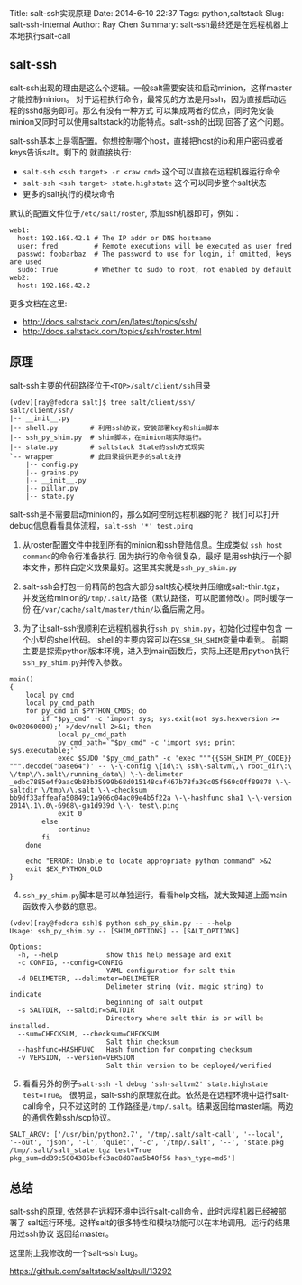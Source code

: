 Title: salt-ssh实现原理
Date: 2014-6-10 22:37
Tags: python,saltstack
Slug: salt-ssh-internal
Author: Ray Chen
Summary: salt-ssh最终还是在远程机器上本地执行salt-call

## salt-ssh
salt-ssh出现的理由是这么个逻辑。一般salt需要安装和启动minion，这样master才能控制minion。
对于远程执行命令，最常见的方法是用ssh，因为直接启动远程的sshd服务即可。那么有没有一种方式
可以集成两者的优点，同时免安装minion又同时可以使用saltstack的功能特点。salt-ssh的出现
回答了这个问题。

salt-ssh基本上是零配置。你想控制哪个host，直接把host的ip和用户密码或者keys告诉salt。剩下的
就直接执行:

* `salt-ssh <ssh target> -r <raw cmd>` 这个可以直接在远程机器运行命令
* `salt-ssh <ssh target> state.highstate` 这个可以同步整个salt状态
* 更多的salt执行的模块命令

默认的配置文件位于`/etc/salt/roster`, 添加ssh机器即可，例如：

```text
web1:
  host: 192.168.42.1 # The IP addr or DNS hostname
  user: fred         # Remote executions will be executed as user fred
  passwd: foobarbaz  # The password to use for login, if omitted, keys are used
  sudo: True         # Whether to sudo to root, not enabled by default
web2:
  host: 192.168.42.2
```

更多文档在这里:

* <http://docs.saltstack.com/en/latest/topics/ssh/>
* <http://docs.saltstack.com/topics/ssh/roster.html>


## 原理

salt-ssh主要的代码路径位于`<TOP>/salt/client/ssh`目录

```text
(vdev)[ray@fedora salt]$ tree salt/client/ssh/
salt/client/ssh/
|-- __init__.py
|-- shell.py        # 利用ssh协议，安装部署key和shim脚本
|-- ssh_py_shim.py  # shim脚本，在minion端实际运行。
|-- state.py        # saltstack State的ssh方式现实
`-- wrapper         # 此目录提供更多的salt支持
    |-- config.py
    |-- grains.py
    |-- __init__.py
    |-- pillar.py
    |-- state.py
```

salt-ssh是不需要启动minion的，那么如何控制远程机器的呢？
我们可以打开debug信息看看具体流程，`salt-ssh '*' test.ping`

1. 从roster配置文件中找到所有的minion和ssh登陆信息。生成类似
`ssh host command`的命令行准备执行. 因为执行的命令很复杂，最好
是用ssh执行一个脚本文件，那样自定义效果最好。这里其实就是`ssh_py_shim.py`

2. salt-ssh会打包一份精简的包含大部分salt核心模块并压缩成salt-thin.tgz，
并发送给minion的`/tmp/.salt/`路径（默认路径，可以配置修改）。同时缓存一份
在`/var/cache/salt/master/thin/`以备后需之用。

3. 为了让salt-ssh很顺利在远程机器执行`ssh_py_shim.py`，初始化过程中包含
一个小型的shell代码。 shell的主要内容可以在`SSH_SH_SHIM`变量中看到。
前期主要是探索python版本环境，进入到main函数后，实际上还是用python执行
`ssh_py_shim.py`并传入参数。


```text
main()
{
    local py_cmd
    local py_cmd_path
    for py_cmd in $PYTHON_CMDS; do
        if "$py_cmd" -c 'import sys; sys.exit(not sys.hexversion >= 0x02060000);' >/dev/null 2>&1; then
            local py_cmd_path
            py_cmd_path=`"$py_cmd" -c 'import sys; print sys.executable;'`
            exec $SUDO "$py_cmd_path" -c 'exec """{{SSH_SHIM_PY_CODE}}
""".decode("base64")' -- \-\-config \{id\:\ ssh\-saltvm\,\ root_dir\:\ \/tmp\/\.salt\/running_data\} \-\-delimeter _edbc7885e4f9aac9b83b35999b68d015148caf467b78fa39c05f669c0ff89878 \-\-saltdir \/tmp\/\.salt \-\-checksum bb9df33affeafa50849c1a906c04ac09e4b5f22a \-\-hashfunc sha1 \-\-version 2014\.1\.0\-6968\-ga1d939d \-\- test\.ping
            exit 0
        else
            continue
        fi
    done

    echo "ERROR: Unable to locate appropriate python command" >&2
    exit $EX_PYTHON_OLD
}
```

4. `ssh_py_shim.py`脚本是可以单独运行。看看help文档，就大致知道上面main
函数传入参数的意思。

```text
(vdev)[ray@fedora ssh]$ python ssh_py_shim.py -- --help
Usage: ssh_py_shim.py -- [SHIM_OPTIONS] -- [SALT_OPTIONS]

Options:
  -h, --help            show this help message and exit
  -c CONFIG, --config=CONFIG
                        YAML configuration for salt thin
  -d DELIMETER, --delimeter=DELIMETER
                        Delimeter string (viz. magic string) to indicate
                        beginning of salt output
  -s SALTDIR, --saltdir=SALTDIR
                        Directory where salt thin is or will be installed.
  --sum=CHECKSUM, --checksum=CHECKSUM
                        Salt thin checksum
  --hashfunc=HASHFUNC   Hash function for computing checksum
  -v VERSION, --version=VERSION
                        Salt thin version to be deployed/verified
```

5. 看看另外的例子`salt-ssh -l debug 'ssh-saltvm2' state.highstate test=True`。
很明显，salt-ssh的原理就在此。依然是在远程环境中运行salt-call命令，只不过这时的
工作路径是`/tmp/.salt`。结果返回给master端。两边的通信依赖ssh/scp协议。

```text
SALT_ARGV: ['/usr/bin/python2.7', '/tmp/.salt/salt-call', '--local', '--out', 'json', '-l', 'quiet', '-c', '/tmp/.salt', '--', 'state.pkg /tmp/.salt/salt_state.tgz test=True pkg_sum=dd39c5804385befc3ac8d87aa5b40f56 hash_type=md5']
```

## 总结

salt-ssh的原理, 依然是在远程环境中运行salt-call命令，此时远程机器已经被部署了
salt运行环境。这样salt的很多特性和模块功能可以在本地调用。运行的结果用过ssh协议
返回给master。

这里附上我修改的一个salt-ssh bug。

<https://github.com/saltstack/salt/pull/13292>


